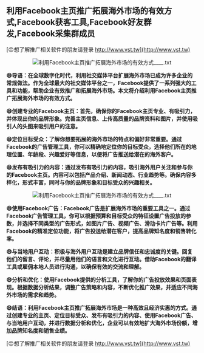 ## **利用Facebook主页推广拓展海外市场的有效方式,Facebook获客工具,Facebook好友群发,Facebook采集群成员**

[😍想了解推广相关软件的朋友请登录 http://www.vst.tw](http://www.vst.tw)

 <center><img src="https://vst.tw/MP4/tuiguang/png/6.png" alt="利用Facebook主页推广拓展海外市场的有效方式____.txt"></center>

**😄导语：在全球数字化时代，利用社交媒体平台扩展海外市场已成为许多企业的常规做法。作为全球最大的社交媒体平台之一，Facebook提供了一系列强大的工具和功能，帮助企业有效推广和拓展海外市场。本文将介绍利用Facebook主页推广拓展海外市场的有效方式。**

**😄创建专业的Facebook主页：首先，确保你的Facebook主页专业、有吸引力，并体现出你的品牌形象。完善主页信息、上传高质量的品牌资料和图片，并使用吸引人的头图来吸引用户的注意。**

**😄定位目标受众：了解你想要拓展的海外市场的特点和偏好非常重要。通过Facebook的广告管理工具，你可以精确地定位你的目标受众，选择他们所在的地理位置、年龄段、兴趣爱好等信息，以便将广告推送给潜在的海外客户。**

**😄发布有吸引力的内容：通过发布有吸引力的内容，吸引海外用户关注和参与你的Facebook主页。内容可以包括产品介绍、新闻动态、行业趋势等。确保内容多样化，形式丰富，同时与你的品牌形象和目标受众的兴趣相关。**

 <center><img src="https://vst.tw/MP4/tuiguang/png/1.png" alt="利用Facebook主页推广拓展海外市场的有效方式____.txt"></center>

**😄使用Facebook广告：Facebook广告是扩展海外市场的重要工具之一。通过Facebook广告管理工具，你可以根据预算和目标受众的特征设置广告投放的参数，并选择不同类型的广告形式，如图片广告、视频广告、滑动卡片广告等。利用Facebook的精准定位功能，将广告投送给潜在客户，提高品牌知名度和销售转化率。**

**😄与当地用户互动：积极与海外用户互动是建立品牌信任和忠诚度的关键。回复他们的留言、评论，并尽量用他们的语言和文化进行互动。借助Facebook的翻译工具或雇佣本地人员进行沟通，以确保有效的交流和理解。**

**😄分析和优化：使用Facebook提供的分析工具，了解你的广告投放效果和页面表现。根据数据分析结果，调整广告策略和内容，不断优化推广效果，并适应不同海外市场的需求和趋势。**

**😄结语：利用Facebook主页推广拓展海外市场是一种高效且经济实惠的方式。通过创建专业的主页、定位目标受众、发布有吸引力的内容、使用Facebook广告、与当地用户互动，并进行数据分析和优化，企业可以有效地扩大海外市场份额，增加品牌知名度和销售业绩。**

[😍想了解推广相关软件的朋友请登录 http://www.vst.tw](http://www.vst.tw)



